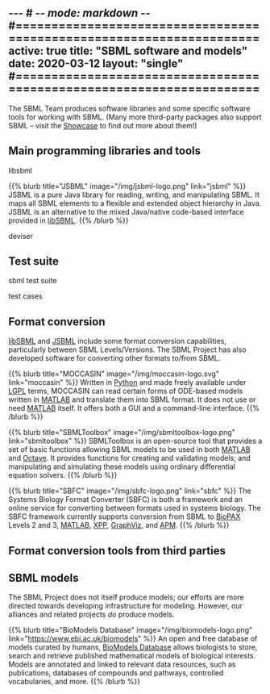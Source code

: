 --- # -*- mode: markdown -*-
#=====================================================================
active: true
title: "SBML software and models"
date: 2020-03-12
layout: "single"
#=====================================================================
---

The SBML Team produces software libraries and some specific software tools for working with SBML. (Many more third-party packages also support SBML &ndash; visit the [Showcase](/showcase) to find out more about them!)

## Main programming libraries and tools

libsbml

{{% blurb title="JSBML" image="/img/jsbml-logo.png" link="jsbml" %}}
JSBML is a pure Java library for reading, writing, and manipulating SBML.  It maps all SBML elements to a flexible and extended object hierarchy in Java.  JSBML is an alternative to the mixed Java/native code-based interface provided in [libSBML](/software/libsbml).
{{% /blurb %}}



deviser


## Test suite

sbml test suite

test cases


## Format conversion

[libSBML](/software/libsbml) and [JSBML](/software/jsbml) include some format conversion capabilities, particularly between SBML Levels/Versions.  The SBML Project has also developed software for converting other formats to/from SBML.

{{% blurb title="MOCCASIN" image="/img/moccasin-logo.svg" link="moccasin" %}}
Written in [Python](https://www.python.org) and made freely available under [LGPL](https://www.gnu.org/licenses/old-licenses/lgpl-2.1.en.html) terms, MOCCASIN can read certain forms of <nobr>ODE-based</nobr> models written in [MATLAB](https://www.mathworks.com/products/matlab.html) and translate them into SBML format. It does not use or need [MATLAB](https://www.mathworks.com/products/matlab.html) itself.  It offers both a GUI and a command-line interface.
{{% /blurb %}}

{{% blurb title="SBMLToolbox" image="/img/sbmltoolbox-logo.png" link="sbmltoolbox" %}}
SBMLToolbox is an open-source tool that provides a set of basic functions allowing SBML models to be used in both [MATLAB](https://www.mathworks.com/products/matlab.html) and [Octave](https://www.gnu.org/software/octave/).  It provides functions for creating and validating models; and manipulating and simulating these models using ordinary differential equation solvers.
{{% /blurb %}}

{{% blurb title="SBFC" image="/img/sbfc-logo.png" link="sbfc" %}}
The Systems Biology Format Converter (SBFC) is both a framework and an online service for converting between formats used in systems biology. The SBFC framework currently supports conversion from SBML to [BioPAX](http://www.biopax.org) Levels&nbsp;2 and&nbsp;3, [MATLAB](https://www.mathworks.com/products/matlab.html), [XPP](http://www.math.pitt.edu/~bard/xpp/xpp.html), [GraphViz](https://www.graphviz.org), and [APM](http://apmonitor.com).
{{% /blurb %}} 


## Format conversion tools from third parties


## SBML models

The SBML Project does not itself produce models; our efforts are more directed towards developing infrastructure for modeling. However, our alliances and related projects _do_ produce models.

{{% blurb title="BioModels Database" image="/img/biomodels-logo.png" link="https://www.ebi.ac.uk/biomodels" %}}
  An open and free database of models curated by humans, [BioModels Database](https://www.ebi.ac.uk/biomodels/) allows biologists to store, search and retrieve published mathematical models of biological interests. Models are annotated and linked to relevant data resources, such as publications, databases of compounds and pathways, controlled vocabularies, and more.
{{% /blurb %}}
